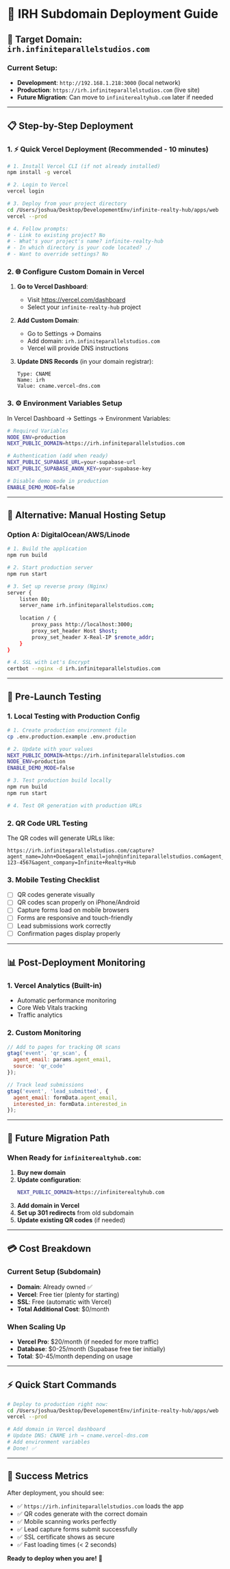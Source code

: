 # 🚀 IRH Subdomain Deployment Guide

## 🎯 Target Domain: `irh.infiniteparallelstudios.com`

### **Current Setup:**
- **Development**: `http://192.168.1.218:3000` (local network)
- **Production**: `https://irh.infiniteparallelstudios.com` (live site)
- **Future Migration**: Can move to `infiniterealtyhub.com` later if needed

---

## 📋 Step-by-Step Deployment

### **1. ⚡ Quick Vercel Deployment (Recommended - 10 minutes)**

```bash
# 1. Install Vercel CLI (if not already installed)
npm install -g vercel

# 2. Login to Vercel
vercel login

# 3. Deploy from your project directory
cd /Users/joshua/Desktop/DevelopementEnv/infinite-realty-hub/apps/web
vercel --prod

# 4. Follow prompts:
# - Link to existing project? No
# - What's your project's name? infinite-realty-hub
# - In which directory is your code located? ./
# - Want to override settings? No
```

### **2. 🌐 Configure Custom Domain in Vercel**

1. **Go to Vercel Dashboard**:
   - Visit https://vercel.com/dashboard
   - Select your `infinite-realty-hub` project

2. **Add Custom Domain**:
   - Go to Settings → Domains
   - Add domain: `irh.infiniteparallelstudios.com`
   - Vercel will provide DNS instructions

3. **Update DNS Records** (in your domain registrar):
   ```
   Type: CNAME
   Name: irh
   Value: cname.vercel-dns.com
   ```

### **3. ⚙️ Environment Variables Setup**

In Vercel Dashboard → Settings → Environment Variables:

```bash
# Required Variables
NODE_ENV=production
NEXT_PUBLIC_DOMAIN=https://irh.infiniteparallelstudios.com

# Authentication (add when ready)
NEXT_PUBLIC_SUPABASE_URL=your-supabase-url
NEXT_PUBLIC_SUPABASE_ANON_KEY=your-supabase-key

# Disable demo mode in production
ENABLE_DEMO_MODE=false
```

---

## 🔧 Alternative: Manual Hosting Setup

### **Option A: DigitalOcean/AWS/Linode**

```bash
# 1. Build the application
npm run build

# 2. Start production server
npm run start

# 3. Set up reverse proxy (Nginx)
server {
    listen 80;
    server_name irh.infiniteparallelstudios.com;
    
    location / {
        proxy_pass http://localhost:3000;
        proxy_set_header Host $host;
        proxy_set_header X-Real-IP $remote_addr;
    }
}

# 4. SSL with Let's Encrypt
certbot --nginx -d irh.infiniteparallelstudios.com
```

---

## 🧪 Pre-Launch Testing

### **1. Local Testing with Production Config**

```bash
# 1. Create production environment file
cp .env.production.example .env.production

# 2. Update with your values
NEXT_PUBLIC_DOMAIN=https://irh.infiniteparallelstudios.com
NODE_ENV=production
ENABLE_DEMO_MODE=false

# 3. Test production build locally
npm run build
npm run start

# 4. Test QR generation with production URLs
```

### **2. QR Code URL Testing**

The QR codes will generate URLs like:
```
https://irh.infiniteparallelstudios.com/capture?agent_name=John+Doe&agent_email=john@infiniteparallelstudios.com&agent_phone=555-123-4567&agent_company=Infinite+Realty+Hub
```

### **3. Mobile Testing Checklist**

- [ ] QR codes generate visually
- [ ] QR codes scan properly on iPhone/Android
- [ ] Capture forms load on mobile browsers
- [ ] Forms are responsive and touch-friendly
- [ ] Lead submissions work correctly
- [ ] Confirmation pages display properly

---

## 📊 Post-Deployment Monitoring

### **1. Vercel Analytics** (Built-in)
- Automatic performance monitoring
- Core Web Vitals tracking
- Traffic analytics

### **2. Custom Monitoring**

```javascript
// Add to pages for tracking QR scans
gtag('event', 'qr_scan', {
  agent_email: params.agent_email,
  source: 'qr_code'
});

// Track lead submissions
gtag('event', 'lead_submitted', {
  agent_email: formData.agent_email,
  interested_in: formData.interested_in
});
```

---

## 🔄 Future Migration Path

### **When Ready for `infiniterealtyhub.com`:**

1. **Buy new domain**
2. **Update configuration**:
   ```bash
   NEXT_PUBLIC_DOMAIN=https://infiniterealtyhub.com
   ```
3. **Add domain in Vercel**
4. **Set up 301 redirects** from old subdomain
5. **Update existing QR codes** (if needed)

---

## 💳 Cost Breakdown

### **Current Setup (Subdomain)**
- **Domain**: Already owned ✅
- **Vercel**: Free tier (plenty for starting)
- **SSL**: Free (automatic with Vercel)
- **Total Additional Cost**: $0/month

### **When Scaling Up**
- **Vercel Pro**: $20/month (if needed for more traffic)
- **Database**: $0-25/month (Supabase free tier initially)
- **Total**: $0-45/month depending on usage

---

## ⚡ Quick Start Commands

```bash
# Deploy to production right now:
cd /Users/joshua/Desktop/DevelopementEnv/infinite-realty-hub/apps/web
vercel --prod

# Add domain in Vercel dashboard
# Update DNS: CNAME irh → cname.vercel-dns.com
# Add environment variables
# Done! ✅
```

---

## 🎉 Success Metrics

After deployment, you should see:

- ✅ `https://irh.infiniteparallelstudios.com` loads the app
- ✅ QR codes generate with the correct domain
- ✅ Mobile scanning works perfectly
- ✅ Lead capture forms submit successfully
- ✅ SSL certificate shows as secure
- ✅ Fast loading times (< 2 seconds)

**Ready to deploy when you are!** 🚀